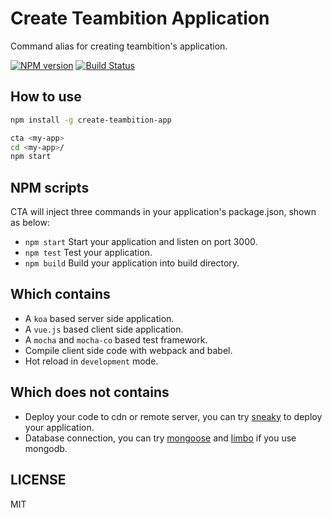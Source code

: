# Create Teambition Application

Command alias for creating teambition's application.

[![NPM version][npm-image]][npm-url]
[![Build Status][travis-image]][travis-url]

## How to use

```bash
npm install -g create-teambition-app

cta <my-app>
cd <my-app>/
npm start
```

## NPM scripts

CTA will inject three commands in your application's package.json, shown as below:

* `npm start` Start your application and listen on port 3000.
* `npm test` Test your application.
* `npm build` Build your application into build directory.

## Which contains

* A `koa` based server side application.
* A `vue.js` based client side application.
* A `mocha` and `mocha-co` based test framework.
* Compile client side code with webpack and babel.
* Hot reload in `development` mode.

## Which does not contains

* Deploy your code to cdn or remote server, you can try [sneaky](https://github.com/teambition/sneaky) to deploy your application.
* Database connection, you can try [mongoose](https://github.com/Automattic/mongoose) and [limbo](https://github.com/teambition/limbo) if you use mongodb.

## LICENSE

MIT

[npm-url]: https://npmjs.org/package/create-teambition-app
[npm-image]: http://img.shields.io/npm/v/create-teambition-app.svg

[travis-url]: https://travis-ci.org/sailxjx/create-teambition-app
[travis-image]: http://img.shields.io/travis/sailxjx/create-teambition-app.svg

